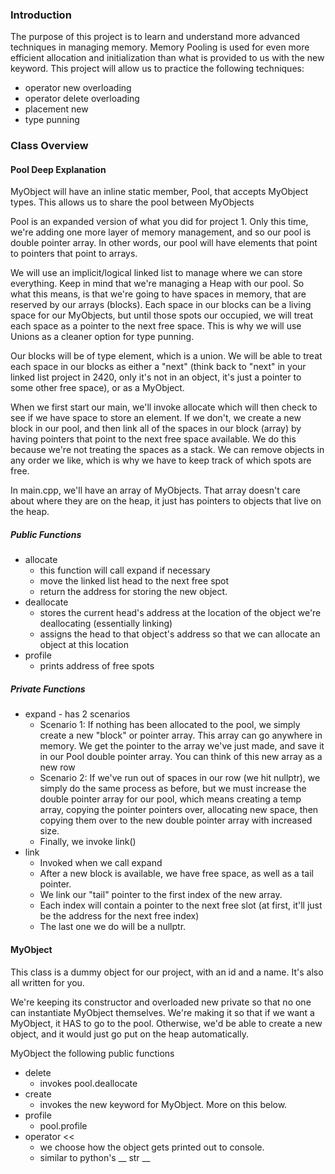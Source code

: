 ### Introduction

The purpose of this project is to learn and understand more advanced techniques in managing memory. Memory Pooling is used for even more efficient allocation and initialization than what is provided to us with the new keyword. This project will allow us to practice the following techniques:

- operator new overloading
- operator delete overloading
- placement new
- type punning

### Class Overview

#### Pool Deep Explanation

MyObject will have an inline static member, Pool, that accepts MyObject types. This allows us to share the pool between MyObjects

Pool is an expanded version of what you did for project 1. Only this time, we're adding one more layer of memory management, and so our pool is double pointer array. In other words, our pool will have elements that point to pointers that point to arrays. 

We will use an implicit/logical linked list to manage where we can store everything. Keep in mind that we're managing a Heap with our pool. So what this means, is that we're going to have spaces in memory, that are reserved by our arrays (blocks). Each space in our blocks can be a living space for our MyObjects, but until those spots our occupied, we will treat each space as a pointer to the next free space. This is why we will use Unions as a cleaner option for type punning.

Our blocks will be of type element, which is a union. We will be able to treat each space in our blocks as either a "next" (think back to "next" in your linked list project in 2420, only it's not in an object, it's just a pointer to some other free space), or as a MyObject. 

When we first start our main, we'll invoke allocate which will then check to see if we have space to store an element. If we don't, we create a new block in our pool, and then link all of the spaces in our block (array) by having pointers that point to the next free space available. We do this because we're not treating the spaces as a stack. We can remove objects in any order we like, which is why we have to keep track of which spots are free. 

In main.cpp, we'll have an array of MyObjects. That array doesn't care about where they are on the heap, it just has pointers to objects that live on the heap.

##### Public Functions

- allocate
	- this function will call expand if necessary
	- move the linked list head to the next free spot 
	- return the address for storing the new object.
- deallocate
	- stores the current head's address at the location of the object we're deallocating (essentially linking)
	- assigns the head to that object's address so that we can allocate an object at this location
- profile
	- prints address of free spots 

##### Private Functions

- expand - has 2 scenarios
	- Scenario 1: If nothing has been allocated to the pool, we simply create a new "block" or pointer array. This array can go anywhere in memory. We get the pointer to the array we've just made, and save it in our Pool double pointer array. You can think of this new array as a new row
	- Scenario 2: If we've run out of spaces in our row (we hit nullptr), we simply do the same process as before, but we must increase the double pointer array for our pool, which means creating a temp array, copying the pointer pointers over, allocating new space, then copying them over to the new double pointer array with increased size.
	- Finally, we invoke link()
- link
	- Invoked when we call expand
	- After a new block is available, we have free space, as well as a tail pointer.
	- We link our "tail" pointer to the first index of the new array.
	- Each index will contain a pointer to the next free slot (at first, it'll just be the address for the next free index)
	- The last one we do will be a nullptr.

#### MyObject

This class is a dummy object for our project, with an id and a name. It's also all written for you.

We're keeping its constructor and overloaded new private so that no one can instantiate MyObject themselves. We're making it so that if we want a MyObject, it HAS to go to the pool. Otherwise, we'd be able to create a new object, and it would just go put on the heap automatically. 

MyObject the following public functions

- delete
	- invokes pool.deallocate
- create
	- invokes the new keyword for MyObject. More on this below.
- profile
	- pool.profile
- operator <<
	- we choose how the object gets printed out to console.
	- similar to python's __ str __ 